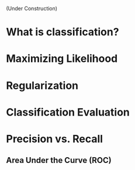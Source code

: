 (Under Construction)

# What is classification?


# Maximizing Likelihood


# Regularization

# Classification Evaluation

# Precision vs. Recall

## Area Under the Curve (ROC)
